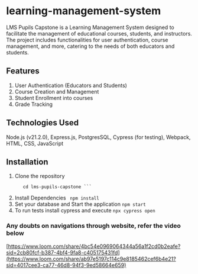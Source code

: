 # learning-management-system
LMS Pupils Capstone is a Learning Management System designed to facilitate the management of educational courses, students, and instructors. The project includes functionalities for user authentication, course management, and more, catering to the needs of both educators and students.

## Features
  1. User Authentication (Educators and Students)
  2. Course Creation and Management
  3. Student Enrollment into courses
  4. Grade Tracking

## Technologies Used
  Node.js (v21.2.0), 
  Express.js, 
  PostgresSQL, 
  Cypress (for testing), 
  Webpack, 
  HTML, CSS, JavaScript

## Installation
1. Clone the repository
   ``` git clone https://github.com/Aishwariyaa-Anand/lms-pupils-capstone.git
      cd lms-pupils-capstone ```
2. Install Dependencies
  ``` npm install```
3. Set your database and Start the application
  ``` npm start ```
4. To run tests install cypress and execute
  ``` npx cypress open ```

### Any doubts on navigations through website, refer the video below
[https://www.loom.com/share/4bc54e0969064344a56a1f2cd0b2eafe?sid=2cb80fcf-b387-4bf4-9fa8-c405175431fd](https://www.loom.com/share/ab97e5197c114c9e8185462cef6b4e21?sid=4017cee3-ca77-46d8-94f3-9ed58664e659)
